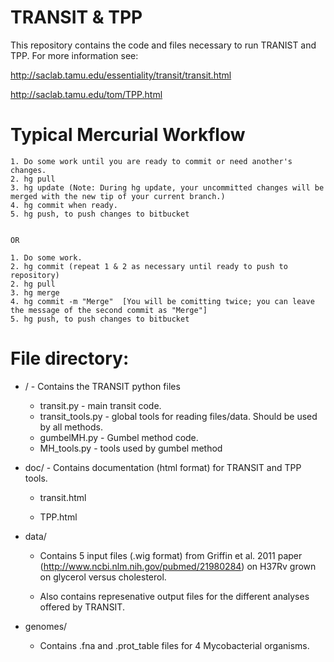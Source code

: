 # TRANSIT & TPP

This repository contains the code and files necessary to run TRANIST and TPP. For more information see:

http://saclab.tamu.edu/essentiality/transit/transit.html

http://saclab.tamu.edu/tom/TPP.html





# Typical Mercurial Workflow
    1. Do some work until you are ready to commit or need another's changes.
    2. hg pull
    3. hg update (Note: During hg update, your uncommitted changes will be merged with the new tip of your current branch.)
    4. hg commit when ready.
    5. hg push, to push changes to bitbucket


    OR

    1. Do some work.
    2. hg commit (repeat 1 & 2 as necessary until ready to push to repository)
    2. hg pull
    3. hg merge
    4. hg commit -m "Merge"  [You will be comitting twice; you can leave the message of the second commit as "Merge"]
    5. hg push, to push changes to bitbucket



# File directory:


* /  - Contains the TRANSIT python files

    - transit.py - main transit code.
    - transit_tools.py - global tools for reading files/data. Should be used by all methods.
    - gumbelMH.py - Gumbel method code.
    - MH_tools.py - tools used by gumbel method



* doc/ - Contains documentation (html format) for TRANSIT and TPP tools.
    - transit.html

    - TPP.html

* data/

    - Contains 5 input files (.wig format) from Griffin et al. 2011
      paper (http://www.ncbi.nlm.nih.gov/pubmed/21980284) on H37Rv
      grown on glycerol versus cholesterol.

    - Also contains represenative output files for the different
      analyses offered by TRANSIT.

* genomes/

    - Contains .fna and .prot_table files for 4 Mycobacterial organisms.
